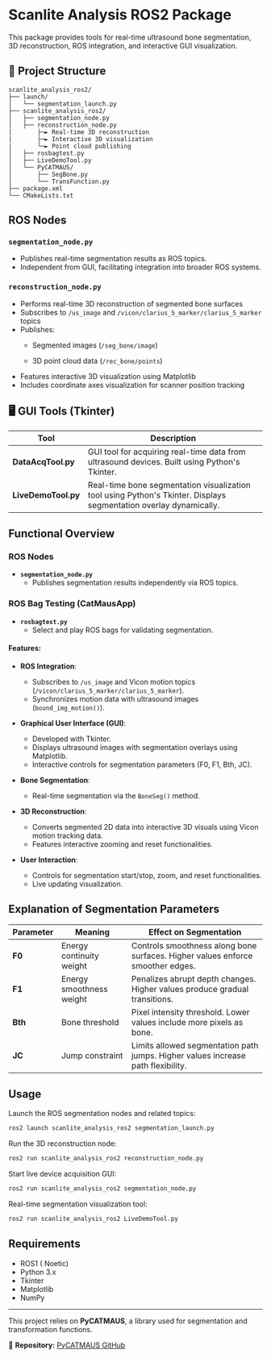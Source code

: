 # Scanlite Analysis ROS2 Package

This package provides tools for real-time ultrasound bone segmentation, 3D reconstruction, ROS integration, and interactive GUI visualization.

## 📁 Project Structure

```
scanlite_analysis_ros2/
├── launch/
│   └── segmentation_launch.py
├── scanlite_analysis_ros2/
│   ├── segmentation_node.py
│   ├── reconstruction_node.py
|       ├─► Real-time 3D reconstruction
|       ├─► Interactive 3D visualization
|       └─► Point cloud publishing
│   ├── rosbagtest.py
│   ├── LiveDemoTool.py
│   └── PyCATMAUS/
│       ├── SegBone.py
│       └── TransFunction.py
├── package.xml
└── CMakeLists.txt
```

## ROS Nodes

### `segmentation_node.py`
- Publishes real-time segmentation results as ROS topics.
- Independent from GUI, facilitating integration into broader ROS systems.

### `reconstruction_node.py`
- Performs real-time 3D reconstruction of segmented bone surfaces
- Subscribes to `/us_image` and `/vicon/clarius_5_marker/clarius_5_marker` topics
- Publishes:
  - Segmented images (`/seg_bone/image`)
  
  - 3D point cloud data (`/rec_bone/points`)
- Features interactive 3D visualization using Matplotlib
- Includes coordinate axes visualization for scanner position tracking

## 🖥 GUI Tools (Tkinter)

| Tool                  | Description                                             |
|-----------------------|---------------------------------------------------------|
| **DataAcqTool.py**    | GUI tool for acquiring real-time data from ultrasound devices. Built using Python's Tkinter.|
| **LiveDemoTool.py**   | Real-time bone segmentation visualization tool using Python's Tkinter. Displays segmentation overlay dynamically.|


## Functional Overview

### **ROS Nodes**

- **`segmentation_node.py`**
  - Publishes segmentation results independently via ROS topics.

### ROS Bag Testing (CatMausApp)

- **`rosbagtest.py`**
  - Select and play ROS bags for validating segmentation.

#### Features:
- **ROS Integration**:
  - Subscribes to `/us_image` and Vicon motion topics (`/vicon/clarius_5_marker/clarius_5_marker`).
  - Synchronizes motion data with ultrasound images (`bound_img_motion()`).

- **Graphical User Interface (GUI)**:
  - Developed with Tkinter.
  - Displays ultrasound images with segmentation overlays using Matplotlib.
  - Interactive controls for segmentation parameters (F0, F1, Bth, JC).

- **Bone Segmentation**:
  - Real-time segmentation via the `BoneSeg()` method.

- **3D Reconstruction**:
  - Converts segmented 2D data into interactive 3D visuals using Vicon motion tracking data.
  - Features interactive zooming and reset functionalities.

- **User Interaction**:
  - Controls for segmentation start/stop, zoom, and reset functionalities.
  - Live updating visualization.

## Explanation of Segmentation Parameters

| Parameter | Meaning                     | Effect on Segmentation                           |
|-----------|-----------------------------|---------------------------------------------------|
| **F0**    | Energy continuity weight    | Controls smoothness along bone surfaces. Higher values enforce smoother edges. |
| **F1**    | Energy smoothness weight    | Penalizes abrupt depth changes. Higher values produce gradual transitions. |
| **Bth**   | Bone threshold              | Pixel intensity threshold. Lower values include more pixels as bone. |
| **JC**    | Jump constraint             | Limits allowed segmentation path jumps. Higher values increase path flexibility. |

## Usage

Launch the ROS segmentation nodes and related topics:
```bash
ros2 launch scanlite_analysis_ros2 segmentation_launch.py 
```

Run the 3D reconstruction node:
```bash
ros2 run scanlite_analysis_ros2 reconstruction_node.py
```

Start live device acquisition GUI:
```bash
ros2 run scanlite_analysis_ros2 segmentation_node.py
```

Real-time segmentation visualization tool:
```bash
ros2 run scanlite_analysis_ros2 LiveDemoTool.py
```

## Requirements

- ROS1 ( Noetic)
- Python 3.x
- Tkinter
- Matplotlib
- NumPy

---
This project relies on **PyCATMAUS**, a library used for segmentation and transformation functions.

🔗 **Repository:** [PyCATMAUS GitHub](https://github.com/ori-drs/cat_and_maus/tree/master/cat_maus_gui/scripts/PyCATMAUS)


